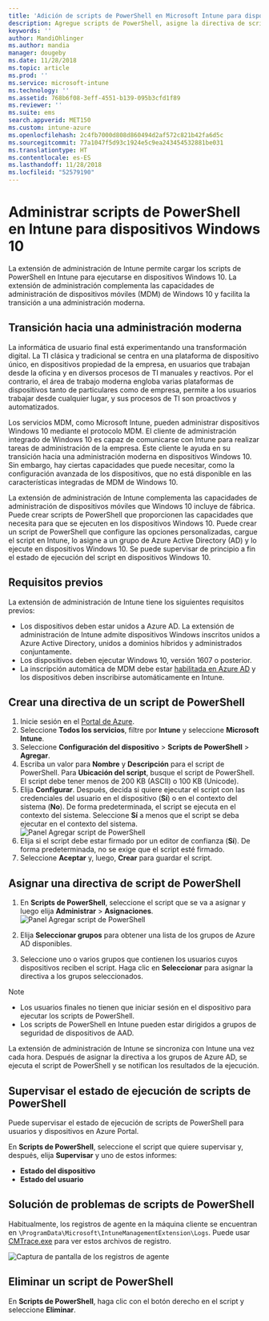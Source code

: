 ```yaml
---
title: 'Adición de scripts de PowerShell en Microsoft Intune para dispositivos con Windows 10: Azure | Microsoft Docs'
description: Agregue scripts de PowerShell, asigne la directiva de script a grupos de Active Directory de Azure, use informes para supervisar los scripts y vea los pasos para eliminar scripts que se agregan en dispositivos con Windows 10 en Microsoft Intune.
keywords: ''
author: MandiOhlinger
ms.author: mandia
manager: dougeby
ms.date: 11/28/2018
ms.topic: article
ms.prod: ''
ms.service: microsoft-intune
ms.technology: ''
ms.assetid: 768b6f08-3eff-4551-b139-095b3cfd1f89
ms.reviewer: ''
ms.suite: ems
search.appverid: MET150
ms.custom: intune-azure
ms.openlocfilehash: 2c4fb7000d808d860494d2af572c821b42fa6d5c
ms.sourcegitcommit: 77a1047f5d93c1924e5c9ea243454532881be031
ms.translationtype: HT
ms.contentlocale: es-ES
ms.lasthandoff: 11/28/2018
ms.locfileid: "52579190"
---
```

# <a name="manage-powershell-scripts-in-intune-for-windows-10-devices"></a>Administrar scripts de PowerShell en Intune para dispositivos Windows 10
La extensión de administración de Intune permite cargar los scripts de PowerShell en Intune para ejecutarse en dispositivos Windows 10. La extensión de administración complementa las capacidades de administración de dispositivos móviles (MDM) de Windows 10 y facilita la transición a una administración moderna.

## <a name="moving-to-modern-management"></a>Transición hacia una administración moderna
La informática de usuario final está experimentando una transformación digital. La TI clásica y tradicional se centra en una plataforma de dispositivo único, en dispositivos propiedad de la empresa, en usuarios que trabajan desde la oficina y en diversos procesos de TI manuales y reactivos. Por el contrario, el área de trabajo moderna engloba varias plataformas de dispositivos tanto de particulares como de empresa, permite a los usuarios trabajar desde cualquier lugar, y sus procesos de TI son proactivos y automatizados. 

Los servicios MDM, como Microsoft Intune, pueden administrar dispositivos Windows 10 mediante el protocolo MDM. El cliente de administración integrado de Windows 10 es capaz de comunicarse con Intune para realizar tareas de administración de la empresa. Este cliente le ayuda en su transición hacia una administración moderna en dispositivos Windows 10. Sin embargo, hay ciertas capacidades que puede necesitar, como la configuración avanzada de los dispositivos, que no está disponible en las características integradas de MDM de Windows 10.

La extensión de administración de Intune complementa las capacidades de administración de dispositivos móviles que Windows 10 incluye de fábrica. Puede crear scripts de PowerShell que proporcionen las capacidades que necesita para que se ejecuten en los dispositivos Windows 10. Puede crear un script de PowerShell que configure las opciones personalizadas, cargue el script en Intune, lo asigne a un grupo de Azure Active Directory (AD) y lo ejecute en dispositivos Windows 10. Se puede supervisar de principio a fin el estado de ejecución del script en dispositivos Windows 10.

## <a name="prerequisites"></a>Requisitos previos
La extensión de administración de Intune tiene los siguientes requisitos previos:
- Los dispositivos deben estar unidos a Azure AD. La extensión de administración de Intune admite dispositivos Windows inscritos unidos a Azure Active Directory, unidos a dominios híbridos y administrados conjuntamente.
- Los dispositivos deben ejecutar Windows 10, versión 1607 o posterior.
- La inscripción automática de MDM debe estar [habilitada en Azure AD](https://docs.microsoft.com/intune/windows-enroll#enable-windows-10-automatic-enrollment) y los dispositivos deben inscribirse automáticamente en Intune.

## <a name="create-a-powershell-script-policy"></a>Crear una directiva de un script de PowerShell 
1. Inicie sesión en el [Portal de Azure](https://portal.azure.com).
2. Seleccione **Todos los servicios**, filtre por **Intune** y seleccione **Microsoft Intune**.
3. Seleccione **Configuración del dispositivo** > **Scripts de PowerShell** > **Agregar**.
4. Escriba un valor para **Nombre** y **Descripción** para el script de PowerShell. Para **Ubicación del script**, busque el script de PowerShell. El script debe tener menos de 200 KB (ASCII) o 100 KB (Unicode).
5. Elija **Configurar**. Después, decida si quiere ejecutar el script con las credenciales del usuario en el dispositivo (**Sí**) o en el contexto del sistema (**No**). De forma predeterminada, el script se ejecuta en el contexto del sistema. Seleccione **Sí** a menos que el script se deba ejecutar en el contexto del sistema. 
  ![Panel Agregar script de PowerShell](./media/mgmt-extension-add-script.png)
6. Elija si el script debe estar firmado por un editor de confianza (**Sí**). De forma predeterminada, no se exige que el script esté firmado. 
7. Seleccione **Aceptar** y, luego, **Crear** para guardar el script.

## <a name="assign-a-powershell-script-policy"></a>Asignar una directiva de script de PowerShell
1. En **Scripts de PowerShell**, seleccione el script que se va a asignar y luego elija **Administrar** > **Asignaciones**.
  ![Panel Agregar script de PowerShell](./media/mgmt-extension-assignments.png)
 
2. Elija **Seleccionar grupos** para obtener una lista de los grupos de Azure AD disponibles. 
3. Seleccione uno o varios grupos que contienen los usuarios cuyos dispositivos reciben el script. Haga clic en **Seleccionar** para asignar la directiva a los grupos seleccionados.

> [!NOTE]
> - Los usuarios finales no tienen que iniciar sesión en el dispositivo para ejecutar los scripts de PowerShell. 
> - Los scripts de PowerShell en Intune pueden estar dirigidos a grupos de seguridad de dispositivos de AAD.

La extensión de administración de Intune se sincroniza con Intune una vez cada hora. Después de asignar la directiva a los grupos de Azure AD, se ejecuta el script de PowerShell y se notifican los resultados de la ejecución. 
 
## <a name="monitor-run-status-for-powershell-scripts"></a>Supervisar el estado de ejecución de scripts de PowerShell
Puede supervisar el estado de ejecución de scripts de PowerShell para usuarios y dispositivos en Azure Portal.

En **Scripts de PowerShell**, seleccione el script que quiere supervisar y, después, elija **Supervisar** y uno de estos informes:
   - **Estado del dispositivo**
   - **Estado del usuario**

## <a name="troubleshoot-powershell-scripts"></a>Solución de problemas de scripts de PowerShell

Habitualmente, los registros de agente en la máquina cliente se encuentran en `\ProgramData\Microsoft\IntuneManagementExtension\Logs`. Puede usar [CMTrace.exe](https://docs.microsoft.com/sccm/core/support/tools) para ver estos archivos de registro. 

![Captura de pantalla de los registros de agente](./media/apps-win32-app-10.png)  

## <a name="delete-a-powershell-script"></a>Eliminar un script de PowerShell
En **Scripts de PowerShell**, haga clic con el botón derecho en el script y seleccione **Eliminar**.
